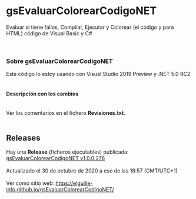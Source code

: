 ﻿# gsEvaluarColorearCodigoNET
Evaluar si tiene fallos, Compilar, Ejecutar y Colorear (el código y para HTML) código de Visual Basic y C#<br>
<br>
<br>
<h3>Sobre gsEvaluarColorearCodigoNET</h3>
Este código lo estoy usando con Visual Studio 2019 Preview y .NET 5.0 RC2<br>
<br>
<h4>Descripción con los cambios</h4>
<br>
Ver los comentarios en el fichero <b>Revisiones.txt</b>.<br>
<br>
<h2>Releases</h2>
Hay una <b>Release</b> (ficheros ejecutables) publicada:<br>
<a href="https://github.com/elGuille-info/gsEvaluarColorearCodigoNET/releases/tag/v1.0.0.276">gsEvaluarColorearCodigoNET v1.0.0.276</a><br>
<br>
Actualizado el 30 de octubre de 2020 a eso de las 18:57 (GMT/UTC+1)
<br>
<br>
Ver como sitio web: <a href="https://elguille-info.github.io/gsEvaluarColorearCodigoNET/">https://elguille-info.github.io/gsEvaluarColorearCodigoNET/</a>

